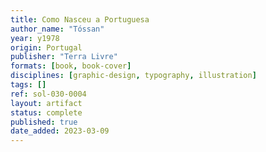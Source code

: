 ```yaml
---
title: Como Nasceu a Portuguesa
author_name: "Tóssan"
year: y1978
origin: Portugal
publisher: "Terra Livre"
formats: [book, book-cover]
disciplines: [graphic-design, typography, illustration]
tags: []
ref: sol-030-0004
layout: artifact
status: complete
published: true
date_added: 2023-03-09
---
```

